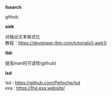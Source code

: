 

 **fsearch**

 github.

 **awk**

对输出文本格式化   
教程：https://developer.ibm.com/tutorials/l-awk1/  

 **tldr**

提高man的可读性(github)  

**lsd**

lsd : https://github.com/Peltoche/lsd  
exa : https://the.exa.website/  

